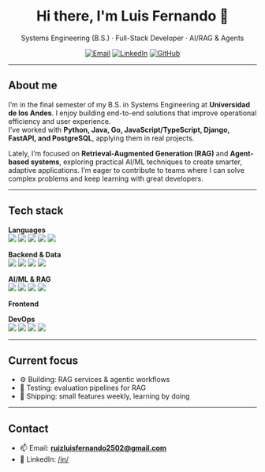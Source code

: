 
<h1 align="center">Hi there, I'm Luis Fernando 👋</h1>

<p align="center">
  Systems Engineering (B.S.) · Full-Stack Developer · AI/RAG & Agents
</p>

<p align="center">
  <a href="mailto:ruizluisfernando2502@gmail.com"><img alt="Email" src="https://img.shields.io/badge/Email-ruizluisfernando2502%40gmail.com-blue?logo=gmail"></a>
  <a href="https://www.linkedin.com/in/rluiz/" target="_blank"><img alt="LinkedIn" src="https://img.shields.io/badge/LinkedIn-Profile-0A66C2?logo=linkedin&logoColor=white"></a>
  <a href="https://github.com/RuizL25?tab=repositories" target="_blank"><img alt="GitHub" src="https://img.shields.io/badge/GitHub-Repos-181717?logo=github&logoColor=white"></a>
</p>

---

## About me

I’m in the final semester of my B.S. in Systems Engineering at **Universidad de los Andes**. I enjoy building end-to-end solutions that improve operational efficiency and user experience.  
I’ve worked with **Python, Java, Go, JavaScript/TypeScript, Django, FastAPI, and PostgreSQL**, applying them in real projects.

Lately, I’m focused on **Retrieval-Augmented Generation (RAG)** and **Agent-based systems**, exploring practical AI/ML techniques to create smarter, adaptive applications. I’m eager to contribute to teams where I can solve complex problems and keep learning with great developers.

---

## Tech stack

<!-- Lenguajes -->
**Languages**
<br>
<img src="https://img.shields.io/badge/Python-3776AB?logo=python&logoColor=white" />
<img src="https://img.shields.io/badge/Java-007396?logo=openjdk&logoColor=white" />
<img src="https://img.shields.io/badge/Go-00ADD8?logo=go&logoColor=white" />
<img src="https://img.shields.io/badge/JavaScript-F7DF1E?logo=javascript&logoColor=000" />
<img src="https://img.shields.io/badge/TypeScript-3178C6?logo=typescript&logoColor=white" />


<!-- Backend / Data -->
**Backend & Data**
<br>
<img src="https://img.shields.io/badge/FastAPI-009688?logo=fastapi&logoColor=white" />
<img src="https://img.shields.io/badge/Django-092E20?logo=django&logoColor=white" />
<img src="https://img.shields.io/badge/PostgreSQL-4169E1?logo=postgresql&logoColor=white" />
<img src="https://img.shields.io/badge/RabbitMQ-FF6600?logo=rabbitmq&logoColor=white" />

<!-- AI/ML -->
**AI/ML & RAG**
<br>
<img src="https://img.shields.io/badge/LangChain-2C2C2C?logo=chainlink&logoColor=white" />
<img src="https://img.shields.io/badge/Vector%20DB-Milvus-00A3FF" />
<img src="https://img.shields.io/badge/Vector%20DB-Chroma-4A148C" />
<img src="https://img.shields.io/badge/LLMs-OpenAI%2FGemini%2FMistral-111" />

<!-- Frontend -->
**Frontend**
<br>


<!-- DevOps -->
**DevOps**
<br>
<img src="https://img.shields.io/badge/Docker-2496ED?logo=docker&logoColor=white" />
<img src="https://img.shields.io/badge/GitHub%20Actions-2088FF?logo=githubactions&logoColor=white" />
<img src="https://img.shields.io/badge/Azure-0078D4?logo=microsoftazure&logoColor=white" />
<img src="https://img.shields.io/badge/GCP-4285F4?logo=googlecloud&logoColor=white" />

---


## Current focus

- ⚙️ Building: RAG services & agentic workflows  
- 🧪 Testing: evaluation pipelines for RAG  
- 🚀 Shipping: small features weekly, learning by doing

---


## Contact

- 📫 Email: **ruizluisfernando2502@gmail.com**  
- 💼 LinkedIn: <a href="https://www.linkedin.com/in/rluiz/">/in/<tu-handle-linkedin></a>

